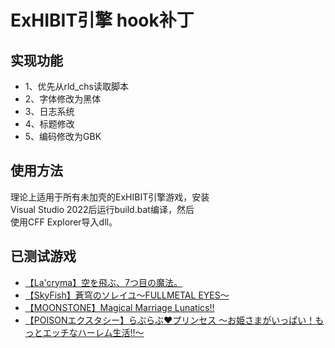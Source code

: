 # ExHIBIT引擎 hook补丁

## 实现功能
- 1、优先从rld_chs读取脚本
- 2、字体修改为黑体
- 3、日志系统
- 4、标题修改
- 5、编码修改为GBK

## 使用方法
理论上适用于所有未加壳的ExHIBIT引擎游戏，安装<br>
Visual Studio 2022后运行build.bat编译，然后<br>
使用CFF Explorer导入dll。

## 已测试游戏
- [【La'cryma】空を飛ぶ、7つ目の魔法。](https://vndb.org/v1617)
- [【SkyFish】蒼穹のソレイユ～FULLMETAL EYES～](https://vndb.org/v4910)
- [【MOONSTONE】Magical Marriage Lunatics!!](https://vndb.org/v12559)
- [【POISONエクスタシー】らぶらぶ♥プリンセス ～お姫さまがいっぱい！もっとエッチなハーレム生活!!～](https://vndb.org/v16657)

